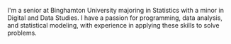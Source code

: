 
I'm a senior at Binghamton University majoring in Statistics with a minor in Digital and Data Studies. I have a passion for programming, data analysis, and statistical modeling, with experience in applying these skills to solve problems.


<!---
afcantella/afcantella is a ✨ special ✨ repository because its `README.md` (this file) appears on your GitHub profile.
You can click the Preview link to take a look at your changes.
--->
